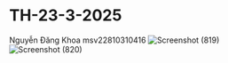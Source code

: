 # TH-23-3-2025
Nguyễn Đăng Khoa msv22810310416
![Screenshot (819)](https://github.com/user-attachments/assets/474ce4b5-de30-41cf-9ebe-61cb8a8d4a25)
![Screenshot (820)](https://github.com/user-attachments/assets/45df5d57-79fc-42b9-a819-6bdf9b3216b3)
